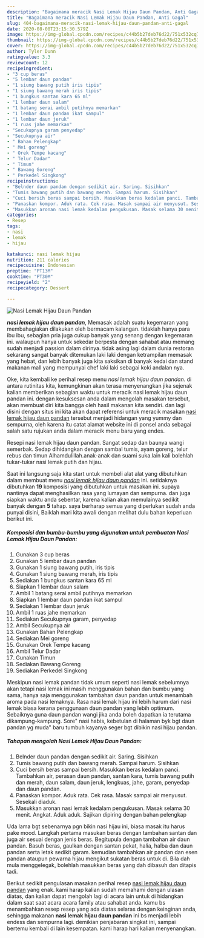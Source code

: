 ```yaml
---
description: "Bagaimana meracik Nasi Lemak Hijau Daun Pandan, Anti Gagal"
title: "Bagaimana meracik Nasi Lemak Hijau Daun Pandan, Anti Gagal"
slug: 404-bagaimana-meracik-nasi-lemak-hijau-daun-pandan-anti-gagal
date: 2020-08-08T23:15:30.579Z
image: https://img-global.cpcdn.com/recipes/c44b5b27deb76d22/751x532cq70/nasi-lemak-hijau-daun-pandan-foto-resep-utama.jpg
thumbnail: https://img-global.cpcdn.com/recipes/c44b5b27deb76d22/751x532cq70/nasi-lemak-hijau-daun-pandan-foto-resep-utama.jpg
cover: https://img-global.cpcdn.com/recipes/c44b5b27deb76d22/751x532cq70/nasi-lemak-hijau-daun-pandan-foto-resep-utama.jpg
author: Tyler Dunn
ratingvalue: 3.3
reviewcount: 12
recipeingredient:
- "3 cup beras"
- "5 lembar daun pandan"
- "1 siung bawang putih iris tipis"
- "1 siung bawang merah iris tipis"
- "1 bungkus santan kara 65 ml"
- "1 lembar daun salam"
- "1 batang serai ambil putihnya memarkan"
- "1 lembar daun pandan ikat sampul"
- "1 lembar daun jeruk"
- "1 ruas jahe memarkan"
- "Secukupnya garam penyedap"
- "Secukupnya air"
- " Bahan Pelengkap"
- " Mei goreng"
- " Orek Tempe kacang"
- " Telur Dadar"
- " Timun"
- " Bawang Goreng"
- " Perkedel Singkong"
recipeinstructions:
- "Belnder daun pandan dengan sedikit air. Saring. Sisihkan"
- "Tumis bawang putih dan bawang merah. Sampai harum. Sisihkan"
- "Cuci bersih beras sampai bersih. Masukkan beras kedalam panci. Tambahkan air, perasan daun pandan, santan kara, tumis bawang putih dan merah, daun salam, daun jeruk, lengkuas, jahe, garam, penyedap dan daun pandan."
- "Panaskan kompor. Aduk rata. Cek rasa. Masak sampai air menyusut. Sesekali diaduk."
- "Masukkan aronan nasi lemak kedalam pengukusan. Masak selama 30 menit. Angkat. Aduk aduk. Sajikan dipiring dengan bahan pelengkap"
categories:
- Resep
tags:
- nasi
- lemak
- hijau

katakunci: nasi lemak hijau 
nutrition: 211 calories
recipecuisine: Indonesian
preptime: "PT13M"
cooktime: "PT30M"
recipeyield: "2"
recipecategory: Dessert

---
```



![Nasi Lemak Hijau Daun Pandan](https://img-global.cpcdn.com/recipes/c44b5b27deb76d22/751x532cq70/nasi-lemak-hijau-daun-pandan-foto-resep-utama.jpg)

<b><i>nasi lemak hijau daun pandan</i></b>, Memasak adalah suatu kegemaran yang membahagiakan dilakukan oleh bermacam kalangan. tidaklah hanya para ibu ibu, sebagian pria juga cukup banyak yang senang dengan kegemaran ini. walaupun hanya untuk sekedar berpesta dengan sahabat atau memang sudah menjadi passion dalam dirinya. tidak asing lagi dalam dunia restoran sekarang sangat banyak ditemukan laki laki dengan ketrampilan memasak yang hebat, dan lebih banyak juga kita saksikan di banyak kedai dan stand makanan mall yang mempunyai chef laki laki sebagai koki andalan nya.

Oke, kita kembali ke perihal resep menu <i>nasi lemak hijau daun pandan</i>. di antara rutinitas kita, kemungkinan akan terasa menyenangkan jika sejenak kalian memberikan sebagian waktu untuk meracik nasi lemak hijau daun pandan ini. dengan kesuksesan anda dalam mengolah masakan tersebut, akan membuat diri kita bangga oleh hasil makanan kita sendiri. dan lagi disini dengan situs ini kita akan dapat referensi untuk meracik masakan <u>nasi lemak hijau daun pandan</u> tersebut menjadi hidangan yang yummy dan sempurna, oleh karena itu catat alamat website ini di ponsel anda sebagai salah satu rujukan anda dalam meracik menu baru yang endes.

Resepi nasi lemak hijau daun pandan. Sangat sedap dan baunya wangi semerbak. Sedap dihidangkan dengan sambal tumis, ayam goreng, telur rebus dan timun Alhamdulillah.anak-anak dan suami suka.lain kali bolehlah tukar-tukar nasi lemak putih dan hijau.


Saat ini langsung saja kita start untuk membeli alat alat yang dibutuhkan dalam membuat menu <u><i>nasi lemak hijau daun pandan</i></u> ini. setidaknya dibutuhkan <b>19</b> komposisi yang dibutuhkan untuk masakan ini. supaya nantinya dapat menghasilkan rasa yang lumayan dan sempurna. dan juga siapkan waktu anda sebentar, karena kalian akan memulainya sedikit banyak dengan <b>5</b> tahap. saya berharap semua yang diperlukan sudah anda punyai disini, Baiklah mari kita awali dengan melihat dulu bahan keperluan berikut ini.

<!--inarticleads1-->

##### Komposisi dan bumbu-bumbu yang digunakan untuk pembuatan Nasi Lemak Hijau Daun Pandan:

1. Gunakan 3 cup beras
1. Gunakan 5 lembar daun pandan
1. Gunakan 1 siung bawang putih, iris tipis
1. Gunakan 1 siung bawang merah, iris tipis
1. Sediakan 1 bungkus santan kara 65 ml
1. Siapkan 1 lembar daun salam
1. Ambil 1 batang serai ambil putihnya memarkan
1. Siapkan 1 lembar daun pandan ikat sampul
1. Sediakan 1 lembar daun jeruk
1. Ambil 1 ruas jahe memarkan
1. Sediakan Secukupnya garam, penyedap
1. Ambil Secukupnya air
1. Gunakan  Bahan Pelengkap
1. Sediakan  Mei goreng
1. Gunakan  Orek Tempe kacang
1. Ambil  Telur Dadar
1. Gunakan  Timun
1. Sediakan  Bawang Goreng
1. Sediakan  Perkedel Singkong


Meskipun nasi lemak pandan tidak umum seperti nasi lemak sebelumnya akan tetapi nasi lemak ini masih menggunakan bahan dan bumbu yang sama, hanya saja menggunakan tambahan daun pandan untuk menambah aroma pada nasi lemaknya. Rasa nasi lemak hijau ini lebih harum dari nasi lemak biasa kerana penggunaan daun pandan yang lebih optimum. Sebaiknya guna daun pandan wangi jika anda boleh dapatkan ia terutama dikampung-kampung. Sore&#34; nasi habis, kebetulan di halaman byk bgt daun pandan yg muda&#34; baru tumbuh kayanya seger bgt dibikin nasi hijau pandan. 

<!--inarticleads2-->

##### Tahapan mengolah Nasi Lemak Hijau Daun Pandan:

1. Belnder daun pandan dengan sedikit air. Saring. Sisihkan
1. Tumis bawang putih dan bawang merah. Sampai harum. Sisihkan
1. Cuci bersih beras sampai bersih. Masukkan beras kedalam panci. Tambahkan air, perasan daun pandan, santan kara, tumis bawang putih dan merah, daun salam, daun jeruk, lengkuas, jahe, garam, penyedap dan daun pandan.
1. Panaskan kompor. Aduk rata. Cek rasa. Masak sampai air menyusut. Sesekali diaduk.
1. Masukkan aronan nasi lemak kedalam pengukusan. Masak selama 30 menit. Angkat. Aduk aduk. Sajikan dipiring dengan bahan pelengkap


Uda lama bgt sebenarnya pgn bikin nasi hijau ini, biasa masak itu harus pake mood. Langkah pertama masukan beras dengan tambahan santan dan juga air sesuai dengan jenis beras. Begitupula dengan tambahan air daun pandan. Basuh beras, gaulkan dengan santan pekat, halia, halba dan daun pandan serta letak sedikit garam. kemudian tambahkan air pandan dan esen pandan ataupun pewarna hijau mengikut sukatan beras untuk di. Bila dah mula menggelegak, bolehlah masukkan beras yang dah dibasuh dan ditapis tadi. 

Berikut sedikit pengulasan masakan perihal resep <u>nasi lemak hijau daun pandan</u> yang enak. kami harap kalian sudah memahami dengan ulasan diatas, dan kalian dapat mengolah lagi di acara lain untuk di hidangkan dalam saat saat acara acara family atau sahabat anda. kamu bs menambahkan resep resep yang ada diatas selaras dengan keinginan anda, sehingga makanan <b>nasi lemak hijau daun pandan</b> ini bs menjadi lebih endess dan sempurna lagi. demikian penjabaran singkat ini, sampai bertemu kembali di lain kesempatan. kami harap hari kalian menyenangkan.
